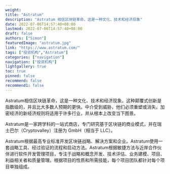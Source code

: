 ```yaml
---
weight: 
title: "Astratum"
description: "Astratum 相信区块链革命，这是一种文化、技术和经济现象"
date: 2022-07-06T14:57:40+08:00
lastmod: 2022-07-06T14:57:40+08:00
draft: false
authors: ["Simon"]
featuredImage: "astratum.jpg"
link: "https://www.astratum.com/"
tags: ["投资机构","Astratum"]
categories: ["navigation"]
navigation: ["投资机构"]
lightgallery: true
toc: true
pinned: false
recommend: false
recommend1: false
---
```

Astratum相信区块链革命，这是一种文化、技术和经济现象。这种颠覆式创新是指数级的，并且比大多数人预期的更快。中介受到威胁，他们必须重塑或消失。加密经济的新经济规则将适用于许多行业，并从根本上改变当下图景。

Astratum是一家跨学科的一站式商店，专门研究基于区块链的商业模式，并在瑞士巴尔（Cryptovalley）注册为 GmbH（相当于 LLC）。

Astratum根据最高专业标准开发区块链战略、解决方案和企业。Astratum使用一套战略工具、经过验证的流程和启动方法。Astratum根据敏捷方法与近岸合作伙伴进行软件开发管理项目，专注于战略和概念开发、技术评估、业务建模、项目、利益相关者和质量管理。根据项目的性质和所需技能，每个项目团队都针对每个项目单独组成。
